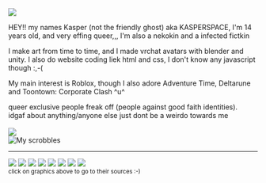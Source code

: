 <img src="https://kasperspace.nekoweb.org/images/altlogo.png">
<p>HEY!! my names Kasper (not the friendly ghost) aka KASPERSPACE, I'm 14 years old, and very effing queer,,, I'm also a nekokin and a infected fictkin</p>
<p>I make art from time to time, and I made vrchat avatars with blender and unity. I also do website coding liek html and css, I don't know any javascript though :,-(</p>
<p>My main interest is Roblox, though I also adore Adventure Time, Deltarune and Toontown: Corporate Clash ^u^</p>

queer exclusive people freak off
(people against good faith identities). 
</br>
idgaf about anything/anyone else just dont be a weirdo towards me
<br><br>
![](https://komarev.com/ghpvc/?username=kasperspace&color=ff69b4)
<br>
![My scrobbles](https://lastfm-recently-played.vercel.app/api?user=kasperspace&count=6)

<hr>

[<img src="https://64.media.tumblr.com/99623f5e91f05a63465e4c2539189242/45df70cb40fc600d-10/s100x200/2ce53af778bba48e70e2badc64d38ba7ad84f103.gifv">](https://www.tumblr.com/icyporcelain/788310544523378688/assorted-infected-graphics-all-made-by)
[<img src="https://64.media.tumblr.com/2dd95ffb96a9bf469541d3893aa3e65e/0fc2f0f63f11e8cd-dd/s75x75_c1/2ed4e756a6d27e9f14c3f00375d6322af93aa1f8.pnj">](https://www.tumblr.com/corporatewebdecor/775063101063249920/loser-buttons)
[<img src="https://64.media.tumblr.com/645f92044dbc28f9e52382d1e5f0ba56/d4c595cd0abbd0c4-00/s100x200/36fd8b99d440dbd291981b56b32eeb923858e5d3.gifv">](https://www.tumblr.com/skeletonenthusiasts/783355435564531712/userbar-userbox-buttons-blinkie-stamp-userbox-userb)
[<img src="https://64.media.tumblr.com/696114a32c7ca3059da3ff1e4fdba582/736a4281092b779e-2f/s75x75_c1/db534c722474e1e51871a9c2927597083614cc5c.gifv">](https://www.tumblr.com/virualors/773305513679175680/yaoi-button-to-match-your-yuri-one)
[<img src="https://64.media.tumblr.com/0a60f6465cb7bd66cf95dc2071cca46c/45dcac56db69ca43-bf/s75x75_c1/809dc481a815ee210e074f75150591f49c4b9519.gifv">](https://www.tumblr.com/virualors/773606221458669568)
[<img src="https://64.media.tumblr.com/6829b83f134e8c08325abc0fbc9aefbb/45dcac56db69ca43-e9/s75x75_c1/f49be9f85a4fa3de3945e76e1e27551bb5a63fe4.gifv">](https://www.tumblr.com/virualors/773606221458669568)
[<img src="https://64.media.tumblr.com/4eef26b002a01b9f9b4ba261915e818e/3a496f8cfa734c8c-9a/s100x200/ab7cd9143086464a89299f4ae8f1b27cebca67ff.gifv">](https://www.tumblr.com/sinisterlament-blog/779783358121181184/shinybuttons)
[<img src="https://64.media.tumblr.com/183feaffe312244b1b049eaf9ad05ea3/3a496f8cfa734c8c-7b/s75x75_c1/1dcd5d2f45c6773021221eaf8461e5e224ae71cd.webp">](https://www.tumblr.com/sinisterlament-blog/779783358121181184/shinybuttons)
<br>
<sup>click on graphics above to go to their sources :-)</sup>

